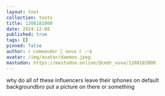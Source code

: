 ```yaml
---
layout: toot
collection: toots
title: 1208181000
date: 2024-12-08
published: true
tags: []
pinned: false
author: ⸸ commander ░ nova ⸸ :~$
avatar: /img/avatar/daemon.jpeg
mastodon: https://mastodon.online/@cmdr_nova/1208181000
---
```


why do all of these influencers leave their iphones on default backgroundbro put a picture on there or something
